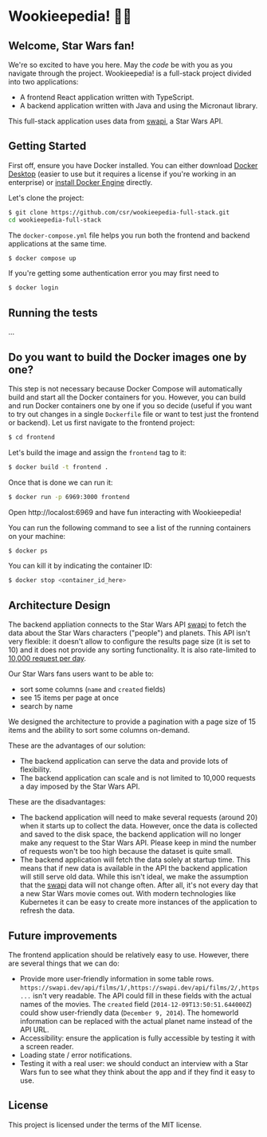 # Wookieepedia! 🌌🔫

## Welcome, Star Wars fan!

We're so excited to have you here. May the _code_ be with you as you navigate through the project. Wookieepedia! is a full-stack project divided into two applications:

* A frontend React application written with TypeScript.
* A backend application written with Java and using the Micronaut library.

This full-stack application uses data from [swapi](https://swapi.dev/), a Star Wars API.

## Getting Started

First off, ensure you have Docker installed. You can either download [Docker Desktop](https://www.docker.com/products/docker-desktop/) (easier to use but it requires a license if you're working in an enterprise) or [install Docker Engine](https://docs.docker.com/engine/install/ubuntu/#install-using-the-convenience-script) directly.

Let's clone the project:

```bash
$ git clone https://github.com/csr/wookieepedia-full-stack.git
cd wookieepedia-full-stack
```

The `docker-compose.yml` file helps you run both the frontend and backend applications at the same time.

```bash
$ docker compose up
```

If you're getting some authentication error you may first need to 

```bash
$ docker login
```

## Running the tests
...

## Do you want to build the Docker images one by one?

This step is not necessary because Docker Compose will automatically build and start all the Docker containers for you. However, you can build and run Docker containers one by one if you so decide (useful if you want to try out changes in a single `Dockerfile` file or want to test just the frontend or backend). Let us first navigate to the frontend project:

```bash
$ cd frontend
```

Let's build the image and assign the `frontend` tag to it:

```bash
$ docker build -t frontend .
```

Once that is done we can run it:

```bash
$ docker run -p 6969:3000 frontend
```

Open http://localost:6969 and have fun interacting with Wookieepedia!

You can run the following command to see a list of the running containers on your machine:

```bash
$ docker ps
```

You can kill it by indicating the container ID:

```bash
$ docker stop <container_id_here>
```

## Architecture Design

The backend appliation connects to the Star Wars API [swapi](https://swapi.dev/) to fetch the data about the Star Wars characters ("people") and planets. This API isn't very flexible: it doesn't allow to configure the results page size (it is set to 10) and it does not provide any sorting functionality. It is also rate-limited to [10,000 request per day](https://swapi.dev/documentation#rate).

Our Star Wars fans users want to be able to:
* sort some columns (`name` and `created` fields)
* see 15 items per page at once
* search by name

We designed the architecture to provide a pagination with a page size of 15 items and the ability to sort some columns on-demand. 

These are the advantages of our solution:
* The backend application can serve the data and provide lots of flexibility.
* The backend application can scale and is not limited to 10,000 requests a day imposed by the Star Wars API.

These are the disadvantages:
* The backend application will need to make several requests (around 20) when it starts up to collect the data. However, once the data is collected and saved to the disk space, the backend application will no longer make any request to the Star Wars API. Please keep in mind the number of requests won't be too high because the dataset is quite small.
* The backend application will fetch the data solely at startup time. This means that if new data is available in the API the backend application will still serve old data. While this isn't ideal, we make the assumption that the [swapi](https://swapi.dev/) data will not change often. After all, it's not every day that a new Star Wars movie comes out. With modern technologies like Kubernetes it can be easy to create more instances of the application to refresh the data.

## Future improvements
The frontend application should be relatively easy to use. However, there are several things that we can do:
* Provide more user-friendly information in some table rows. `https://swapi.dev/api/films/1/,https://swapi.dev/api/films/2/,https...` isn't very readable. The API could fill in these fields with the actual names of the movies. The `created` field (`2014-12-09T13:50:51.644000Z`) could show user-friendly data (`December 9, 2014`). The homeworld information can be replaced with the actual planet name instead of the API URL.
* Accessibility: ensure the application is fully accessible by testing it with a screen reader.
* Loading state / error notifications.
* Testing it with a real user: we should conduct an interview with a Star Wars fun to see what they think about the app and if they find it easy to use.

## License

This project is licensed under the terms of the MIT license.
